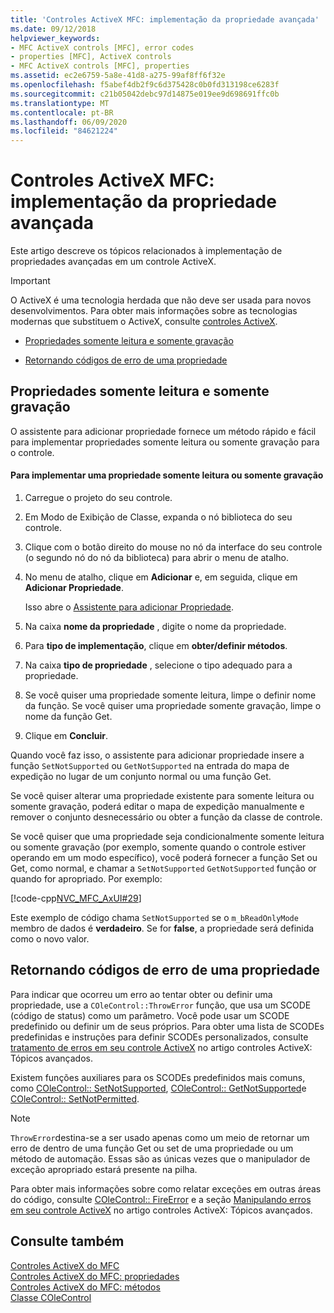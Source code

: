 ```yaml
---
title: 'Controles ActiveX MFC: implementação da propriedade avançada'
ms.date: 09/12/2018
helpviewer_keywords:
- MFC ActiveX controls [MFC], error codes
- properties [MFC], ActiveX controls
- MFC ActiveX controls [MFC], properties
ms.assetid: ec2e6759-5a8e-41d8-a275-99af8ff6f32e
ms.openlocfilehash: f5abef4db2f9c6d375428c0b0fd313198ce6283f
ms.sourcegitcommit: c21b05042debc97d14875e019ee9d698691ffc0b
ms.translationtype: MT
ms.contentlocale: pt-BR
ms.lasthandoff: 06/09/2020
ms.locfileid: "84621224"
---
```

# <a name="mfc-activex-controls-advanced-property-implementation"></a>Controles ActiveX MFC: implementação da propriedade avançada

Este artigo descreve os tópicos relacionados à implementação de propriedades avançadas em um controle ActiveX.

>[!IMPORTANT]
> O ActiveX é uma tecnologia herdada que não deve ser usada para novos desenvolvimentos. Para obter mais informações sobre as tecnologias modernas que substituem o ActiveX, consulte [controles ActiveX](activex-controls.md).

- [Propriedades somente leitura e somente gravação](#_core_read2donly_and_write2donly_properties)

- [Retornando códigos de erro de uma propriedade](#_core_returning_error_codes_from_a_property)

## <a name="read-only-and-write-only-properties"></a><a name="_core_read2donly_and_write2donly_properties"></a>Propriedades somente leitura e somente gravação

O assistente para adicionar propriedade fornece um método rápido e fácil para implementar propriedades somente leitura ou somente gravação para o controle.

#### <a name="to-implement-a-read-only-or-write-only-property"></a>Para implementar uma propriedade somente leitura ou somente gravação

1. Carregue o projeto do seu controle.

1. Em Modo de Exibição de Classe, expanda o nó biblioteca do seu controle.

1. Clique com o botão direito do mouse no nó da interface do seu controle (o segundo nó do nó da biblioteca) para abrir o menu de atalho.

1. No menu de atalho, clique em **Adicionar** e, em seguida, clique em **Adicionar Propriedade**.

   Isso abre o [Assistente para adicionar Propriedade](../ide/names-add-property-wizard.md).

1. Na caixa **nome da propriedade** , digite o nome da propriedade.

1. Para **tipo de implementação**, clique em **obter/definir métodos**.

1. Na caixa **tipo de propriedade** , selecione o tipo adequado para a propriedade.

1. Se você quiser uma propriedade somente leitura, limpe o definir nome da função. Se você quiser uma propriedade somente gravação, limpe o nome da função Get.

1. Clique em **Concluir**.

Quando você faz isso, o assistente para adicionar propriedade insere a função `SetNotSupported` ou `GetNotSupported` na entrada do mapa de expedição no lugar de um conjunto normal ou uma função Get.

Se você quiser alterar uma propriedade existente para somente leitura ou somente gravação, poderá editar o mapa de expedição manualmente e remover o conjunto desnecessário ou obter a função da classe de controle.

Se você quiser que uma propriedade seja condicionalmente somente leitura ou somente gravação (por exemplo, somente quando o controle estiver operando em um modo específico), você poderá fornecer a função Set ou Get, como normal, e chamar a `SetNotSupported` `GetNotSupported` função or quando for apropriado. Por exemplo:

[!code-cpp[NVC_MFC_AxUI#29](codesnippet/cpp/mfc-activex-controls-advanced-property-implementation_1.cpp)]

Este exemplo de código chama `SetNotSupported` se o `m_bReadOnlyMode` membro de dados é **verdadeiro**. Se for **false**, a propriedade será definida como o novo valor.

## <a name="returning-error-codes-from-a-property"></a><a name="_core_returning_error_codes_from_a_property"></a>Retornando códigos de erro de uma propriedade

Para indicar que ocorreu um erro ao tentar obter ou definir uma propriedade, use a `COleControl::ThrowError` função, que usa um SCODE (código de status) como um parâmetro. Você pode usar um SCODE predefinido ou definir um de seus próprios. Para obter uma lista de SCODEs predefinidas e instruções para definir SCODEs personalizados, consulte [tratamento de erros em seu controle ActiveX](mfc-activex-controls-advanced-topics.md) no artigo controles ActiveX: Tópicos avançados.

Existem funções auxiliares para os SCODEs predefinidos mais comuns, como [COleControl:: SetNotSupported](reference/colecontrol-class.md#setnotsupported), [COleControl:: GetNotSupported](reference/colecontrol-class.md#getnotsupported)e [COleControl:: SetNotPermitted](reference/colecontrol-class.md#setnotpermitted).

> [!NOTE]
> `ThrowError`destina-se a ser usado apenas como um meio de retornar um erro de dentro de uma função Get ou set de uma propriedade ou um método de automação. Essas são as únicas vezes que o manipulador de exceção apropriado estará presente na pilha.

Para obter mais informações sobre como relatar exceções em outras áreas do código, consulte [COleControl:: FireError](reference/colecontrol-class.md#fireerror) e a seção [Manipulando erros em seu controle ActiveX](mfc-activex-controls-advanced-topics.md) no artigo controles ActiveX: Tópicos avançados.

## <a name="see-also"></a>Consulte também

[Controles ActiveX do MFC](mfc-activex-controls.md)<br/>
[Controles ActiveX do MFC: propriedades](mfc-activex-controls-properties.md)<br/>
[Controles ActiveX do MFC: métodos](mfc-activex-controls-methods.md)<br/>
[Classe COleControl](reference/colecontrol-class.md)
